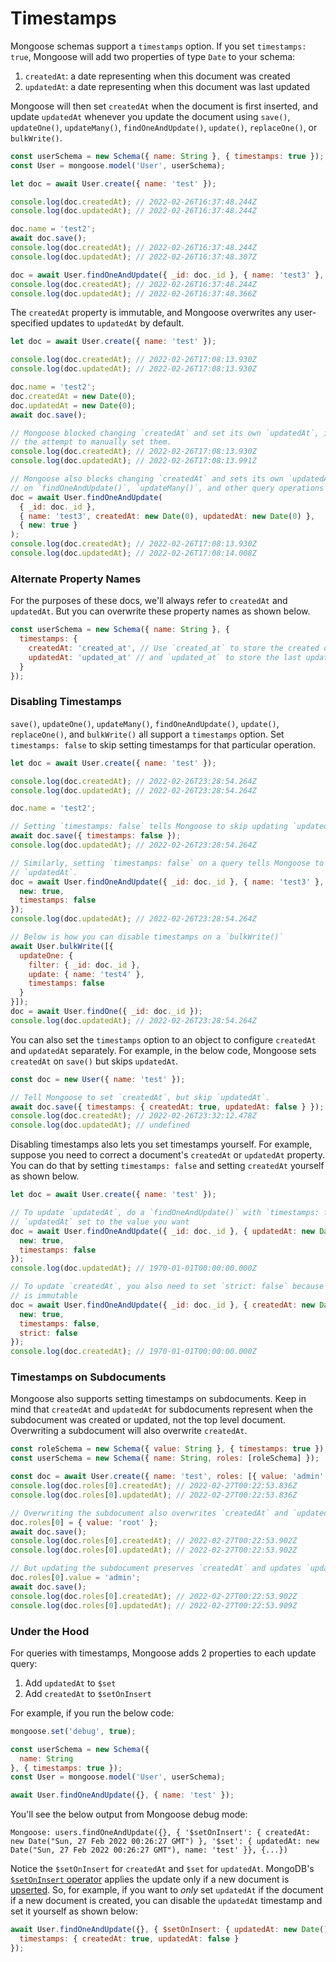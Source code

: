 # Timestamps

Mongoose schemas support a `timestamps` option.
If you set `timestamps: true`, Mongoose will add two properties of type `Date` to your schema:

1. `createdAt`: a date representing when this document was created
2. `updatedAt`: a date representing when this document was last updated

Mongoose will then set `createdAt` when the document is first inserted, and update `updatedAt` whenever you update the document using `save()`, `updateOne()`, `updateMany()`, `findOneAndUpdate()`, `update()`, `replaceOne()`, or `bulkWrite()`.

```javascript
const userSchema = new Schema({ name: String }, { timestamps: true });
const User = mongoose.model('User', userSchema);

let doc = await User.create({ name: 'test' });

console.log(doc.createdAt); // 2022-02-26T16:37:48.244Z
console.log(doc.updatedAt); // 2022-02-26T16:37:48.244Z

doc.name = 'test2';
await doc.save();
console.log(doc.createdAt); // 2022-02-26T16:37:48.244Z
console.log(doc.updatedAt); // 2022-02-26T16:37:48.307Z

doc = await User.findOneAndUpdate({ _id: doc._id }, { name: 'test3' }, { new: true });
console.log(doc.createdAt); // 2022-02-26T16:37:48.244Z
console.log(doc.updatedAt); // 2022-02-26T16:37:48.366Z
```

The `createdAt` property is immutable, and Mongoose overwrites any user-specified updates to `updatedAt` by default.

```javascript
let doc = await User.create({ name: 'test' });

console.log(doc.createdAt); // 2022-02-26T17:08:13.930Z
console.log(doc.updatedAt); // 2022-02-26T17:08:13.930Z

doc.name = 'test2';
doc.createdAt = new Date(0);
doc.updatedAt = new Date(0);
await doc.save();

// Mongoose blocked changing `createdAt` and set its own `updatedAt`, ignoring
// the attempt to manually set them.
console.log(doc.createdAt); // 2022-02-26T17:08:13.930Z
console.log(doc.updatedAt); // 2022-02-26T17:08:13.991Z

// Mongoose also blocks changing `createdAt` and sets its own `updatedAt`
// on `findOneAndUpdate()`, `updateMany()`, and other query operations
doc = await User.findOneAndUpdate(
  { _id: doc._id },
  { name: 'test3', createdAt: new Date(0), updatedAt: new Date(0) },
  { new: true }
);
console.log(doc.createdAt); // 2022-02-26T17:08:13.930Z
console.log(doc.updatedAt); // 2022-02-26T17:08:14.008Z
```

### Alternate Property Names

For the purposes of these docs, we'll always refer to `createdAt` and `updatedAt`.
But you can overwrite these property names as shown below.

```javascript
const userSchema = new Schema({ name: String }, {
  timestamps: {
    createdAt: 'created_at', // Use `created_at` to store the created date
    updatedAt: 'updated_at' // and `updated_at` to store the last updated date
  }
});
```

### Disabling Timestamps

`save()`, `updateOne()`, `updateMany()`, `findOneAndUpdate()`, `update()`, `replaceOne()`, and `bulkWrite()` all support a `timestamps` option.
Set `timestamps: false` to skip setting timestamps for that particular operation.

```javascript
let doc = await User.create({ name: 'test' });

console.log(doc.createdAt); // 2022-02-26T23:28:54.264Z
console.log(doc.updatedAt); // 2022-02-26T23:28:54.264Z

doc.name = 'test2';

// Setting `timestamps: false` tells Mongoose to skip updating `updatedAt` on this `save()`
await doc.save({ timestamps: false });
console.log(doc.updatedAt); // 2022-02-26T23:28:54.264Z

// Similarly, setting `timestamps: false` on a query tells Mongoose to skip updating
// `updatedAt`.
doc = await User.findOneAndUpdate({ _id: doc._id }, { name: 'test3' }, {
  new: true,
  timestamps: false
});
console.log(doc.updatedAt); // 2022-02-26T23:28:54.264Z

// Below is how you can disable timestamps on a `bulkWrite()`
await User.bulkWrite([{
  updateOne: {
    filter: { _id: doc._id },
    update: { name: 'test4' },
    timestamps: false
  }
}]);
doc = await User.findOne({ _id: doc._id });
console.log(doc.updatedAt); // 2022-02-26T23:28:54.264Z
```

You can also set the `timestamps` option to an object to configure `createdAt` and `updatedAt` separately.
For example, in the below code, Mongoose sets `createdAt` on `save()` but skips `updatedAt`.

```javascript
const doc = new User({ name: 'test' });

// Tell Mongoose to set `createdAt`, but skip `updatedAt`.
await doc.save({ timestamps: { createdAt: true, updatedAt: false } });
console.log(doc.createdAt); // 2022-02-26T23:32:12.478Z
console.log(doc.updatedAt); // undefined
```

Disabling timestamps also lets you set timestamps yourself.
For example, suppose you need to correct a document's `createdAt` or `updatedAt` property.
You can do that by setting `timestamps: false` and setting `createdAt` yourself as shown below.

```javascript
let doc = await User.create({ name: 'test' });

// To update `updatedAt`, do a `findOneAndUpdate()` with `timestamps: false` and
// `updatedAt` set to the value you want
doc = await User.findOneAndUpdate({ _id: doc._id }, { updatedAt: new Date(0) }, {
  new: true,
  timestamps: false
});
console.log(doc.updatedAt); // 1970-01-01T00:00:00.000Z

// To update `createdAt`, you also need to set `strict: false` because `createdAt`
// is immutable
doc = await User.findOneAndUpdate({ _id: doc._id }, { createdAt: new Date(0) }, {
  new: true,
  timestamps: false,
  strict: false
});
console.log(doc.createdAt); // 1970-01-01T00:00:00.000Z
```

### Timestamps on Subdocuments

Mongoose also supports setting timestamps on subdocuments.
Keep in mind that `createdAt` and `updatedAt` for subdocuments represent when the subdocument was created or updated, not the top level document.
Overwriting a subdocument will also overwrite `createdAt`.

```javascript
const roleSchema = new Schema({ value: String }, { timestamps: true });
const userSchema = new Schema({ name: String, roles: [roleSchema] });

const doc = await User.create({ name: 'test', roles: [{ value: 'admin' }] });
console.log(doc.roles[0].createdAt); // 2022-02-27T00:22:53.836Z
console.log(doc.roles[0].updatedAt); // 2022-02-27T00:22:53.836Z

// Overwriting the subdocument also overwrites `createdAt` and `updatedAt`
doc.roles[0] = { value: 'root' };
await doc.save();
console.log(doc.roles[0].createdAt); // 2022-02-27T00:22:53.902Z
console.log(doc.roles[0].updatedAt); // 2022-02-27T00:22:53.902Z

// But updating the subdocument preserves `createdAt` and updates `updatedAt`
doc.roles[0].value = 'admin';
await doc.save();
console.log(doc.roles[0].createdAt); // 2022-02-27T00:22:53.902Z
console.log(doc.roles[0].updatedAt); // 2022-02-27T00:22:53.909Z
```

### Under the Hood

For queries with timestamps, Mongoose adds 2 properties to each update query:

1. Add `updatedAt` to `$set`
2. Add `createdAt` to `$setOnInsert`

For example, if you run the below code:

```javascript
mongoose.set('debug', true);

const userSchema = new Schema({
  name: String
}, { timestamps: true });
const User = mongoose.model('User', userSchema);

await User.findOneAndUpdate({}, { name: 'test' });
```

You'll see the below output from Mongoose debug mode:

```no-highlight
Mongoose: users.findOneAndUpdate({}, { '$setOnInsert': { createdAt: new Date("Sun, 27 Feb 2022 00:26:27 GMT") }, '$set': { updatedAt: new Date("Sun, 27 Feb 2022 00:26:27 GMT"), name: 'test' }}, {...})
```

Notice the `$setOnInsert` for `createdAt` and `$set` for `updatedAt`.
MongoDB's [`$setOnInsert` operator](https://www.mongodb.com/docs/manual/reference/operator/update/setOnInsert/) applies the update only if a new document is [upserted](https://masteringjs.io/tutorials/mongoose/upsert).
So, for example, if you want to _only_ set `updatedAt` if the document if a new document is created, you can disable the `updatedAt` timestamp and set it yourself as shown below:

```javascript
await User.findOneAndUpdate({}, { $setOnInsert: { updatedAt: new Date() } }, {
  timestamps: { createdAt: true, updatedAt: false }
});
```
